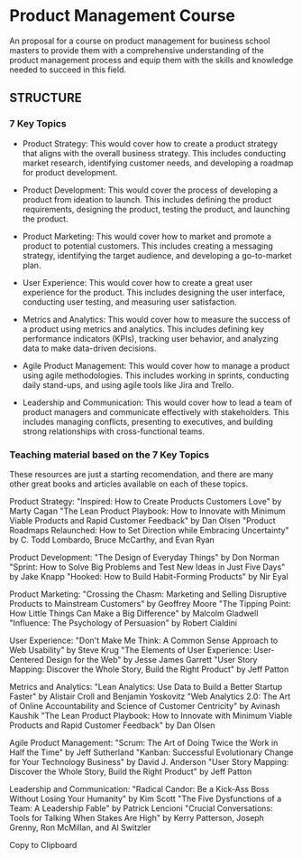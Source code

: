 # Product Management Course 
An proposal for a course on product management for business school masters to provide them with a comprehensive understanding of the product management process and equip them with the skills and knowledge needed to succeed in this field.

## STRUCTURE
### 7 Key Topics
- Product Strategy: This would cover how to create a product strategy that aligns with the overall business strategy. This includes conducting market research, identifying customer needs, and developing a roadmap for product development.

- Product Development: This would cover the process of developing a product from ideation to launch. This includes defining the product requirements, designing the product, testing the product, and launching the product.

- Product Marketing: This would cover how to market and promote a product to potential customers. This includes creating a messaging strategy, identifying the target audience, and developing a go-to-market plan.

- User Experience: This would cover how to create a great user experience for the product. This includes designing the user interface, conducting user testing, and measuring user satisfaction.

- Metrics and Analytics: This would cover how to measure the success of a product using metrics and analytics. This includes defining key performance indicators (KPIs), tracking user behavior, and analyzing data to make data-driven decisions.

- Agile Product Management: This would cover how to manage a product using agile methodologies. This includes working in sprints, conducting daily stand-ups, and using agile tools like Jira and Trello.

- Leadership and Communication: This would cover how to lead a team of product managers and communicate effectively with stakeholders. This includes managing conflicts, presenting to executives, and building strong relationships with cross-functional teams.


### Teaching material based on the 7 Key Topics
These resources are just a starting recomendation, and there are many other great books and articles available on each of these topics.

Product Strategy:
"Inspired: How to Create Products Customers Love" by Marty Cagan
"The Lean Product Playbook: How to Innovate with Minimum Viable Products and Rapid Customer Feedback" by Dan Olsen
"Product Roadmaps Relaunched: How to Set Direction while Embracing Uncertainty" by C. Todd Lombardo, Bruce McCarthy, and Evan Ryan

Product Development:
"The Design of Everyday Things" by Don Norman
"Sprint: How to Solve Big Problems and Test New Ideas in Just Five Days" by Jake Knapp
"Hooked: How to Build Habit-Forming Products" by Nir Eyal

Product Marketing:
"Crossing the Chasm: Marketing and Selling Disruptive Products to Mainstream Customers" by Geoffrey Moore
"The Tipping Point: How Little Things Can Make a Big Difference" by Malcolm Gladwell
"Influence: The Psychology of Persuasion" by Robert Cialdini

User Experience:
"Don't Make Me Think: A Common Sense Approach to Web Usability" by Steve Krug
"The Elements of User Experience: User-Centered Design for the Web" by Jesse James Garrett
"User Story Mapping: Discover the Whole Story, Build the Right Product" by Jeff Patton

Metrics and Analytics:
"Lean Analytics: Use Data to Build a Better Startup Faster" by Alistair Croll and Benjamin Yoskovitz
"Web Analytics 2.0: The Art of Online Accountability and Science of Customer Centricity" by Avinash Kaushik
"The Lean Product Playbook: How to Innovate with Minimum Viable Products and Rapid Customer Feedback" by Dan Olsen

Agile Product Management:
"Scrum: The Art of Doing Twice the Work in Half the Time" by Jeff Sutherland
"Kanban: Successful Evolutionary Change for Your Technology Business" by David J. Anderson
"User Story Mapping: Discover the Whole Story, Build the Right Product" by Jeff Patton

Leadership and Communication:
"Radical Candor: Be a Kick-Ass Boss Without Losing Your Humanity" by Kim Scott
"The Five Dysfunctions of a Team: A Leadership Fable" by Patrick Lencioni
"Crucial Conversations: Tools for Talking When Stakes Are High" by Kerry Patterson, Joseph Grenny, Ron McMillan, and Al Switzler






Copy to Clipboard
